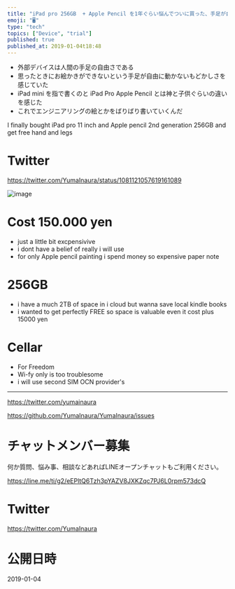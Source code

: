 ```yaml
---
title: "iPad pro 256GB  + Apple Pencil を1年ぐらい悩んでついに買った、手足が自由になるんだ"
emoji: "🖥"
type: "tech"
topics: ["Device", "trial"]
published: true
published_at: 2019-01-04t18:48
---
```


- 外部デバイスは人間の手足の自由さである
- 思ったときにお絵かきができないという手足が自由に動かないもどかしさを感じていた
- iPad mini を指で書くのと iPad Pro Apple Pencil とは神と子供ぐらいの違いを感じた
- これでエンジニアリングの絵とかをばりばり書いていくんだ

I finally bought iPad pro 11 inch and Apple pencil 2nd generation 256GB and get free hand and legs

# Twitter

https://twitter.com/YumaInaura/status/1081121057619161089

![image](https://user-images.githubusercontent.com/13635059/50681874-4d311080-1050-11e9-9574-9f4c4dc321b5.png)

# Cost 150.000 yen

- just a little bit excpensivive
- i dont have a belief of really i will use 
- for only Apple pencil painting i spend money so expensive paper note

# 256GB

- i have a much 2TB of space in i cloud but wanna save local kindle books 
- i wanted to get perfectly FREE so space is valuable even it cost plus 15000 yen

# Cellar

- For Freedom
- Wi-fy only is too troublesome
- i will use second SIM OCN provider's






---

https://twitter.com/yumainaura

https://github.com/YumaInaura/YumaInaura/issues








<!-- Update From Qiita API -->

# チャットメンバー募集


何か質問、悩み事、相談などあればLINEオープンチャットもご利用ください。

https://line.me/ti/g2/eEPltQ6Tzh3pYAZV8JXKZqc7PJ6L0rpm573dcQ





# Twitter


https://twitter.com/YumaInaura


<!-- Update From Qiita API -->



# 公開日時

2019-01-04
